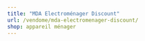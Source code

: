 ```yaml
---
title: "MDA Electroménager Discount"
url: /vendome/mda-electromenager-discount/
shop: appareil ménager
---
```

